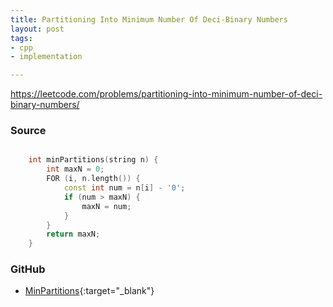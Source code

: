 ```yaml
---
title: Partitioning Into Minimum Number Of Deci-Binary Numbers
layout: post
tags:
- cpp
- implementation

---
```


<https://leetcode.com/problems/partitioning-into-minimum-number-of-deci-binary-numbers/>

### Source

```cpp

    int minPartitions(string n) {
        int maxN = 0;
        FOR (i, n.length()) {
            const int num = n[i] - '0';
            if (num > maxN) {
                maxN = num;
            }
        }
        return maxN;
    }

```

### GitHub

- [MinPartitions](<https://github.com/coolwindjo/algoguru/tree/master/_posts/Done/MinPartitions>){:target="_blank"}
